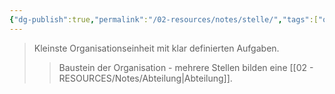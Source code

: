 ```yaml
---
{"dg-publish":true,"permalink":"/02-resources/notes/stelle/","tags":["organisation/aufbau","BWL"],"noteIcon":"","updated":"2025-09-05T10:12:32.135+02:00"}
---
```


>Kleinste Organisationseinheit mit klar definierten Aufgaben.
>>Baustein der Organisation - mehrere Stellen bilden eine [[02 - RESOURCES/Notes/Abteilung\|Abteilung]].